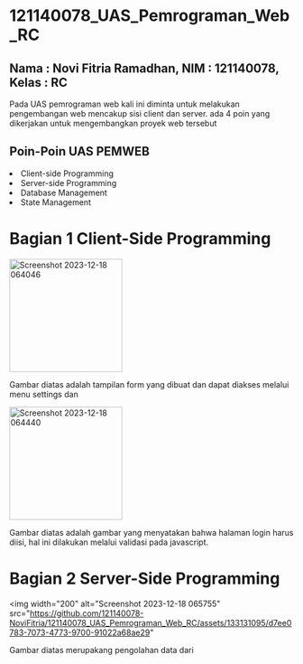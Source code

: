 # 121140078_UAS_Pemrograman_Web_RC
## Nama : Novi Fitria Ramadhan, NIM : 121140078, Kelas : RC 

<P> Pada UAS pemrograman web kali ini diminta untuk melakukan pengembangan web mencakup sisi client dan server. ada 4 poin yang dikerjakan untuk mengembangkan proyek web tersebut </P>

<h2> Poin-Poin UAS PEMWEB </h2>
<li> Client-side Programming </li>
<li> Server-side Programming </li>
<li> Database Management </li>
<li> State Management </li>

# Bagian 1 Client-Side Programming 
<img width="200" alt="Screenshot 2023-12-18 064046" src= "https://github.com/121140078-NoviFitria/121140078_UAS_Pemrograman_Web_RC/assets/133131095/e6d86696-d98d-464f-a466-537435f59113">

<P> Gambar diatas adalah tampilan form yang dibuat dan dapat diakses melalui menu settings dan </P>

<img width="200" alt="Screenshot 2023-12-18 064440" src="https://github.com/121140078-NoviFitria/121140078_UAS_Pemrograman_Web_RC/assets/133131095/347e32f6-21ab-4db1-b239-ced3554c05e1">

<p> Gambar diatas adalah gambar yang menyatakan bahwa halaman login harus diisi, hal ini dilakukan melalui validasi pada javascript. </p>

# Bagian 2 Server-Side Programming 
<img width="200" alt="Screenshot 2023-12-18 065755" src="https://github.com/121140078-NoviFitria/121140078_UAS_Pemrograman_Web_RC/assets/133131095/d7ee0783-7073-4773-9700-91022a68ae29"
<p> Gambar diatas merupakang pengolahan data dari </p>
